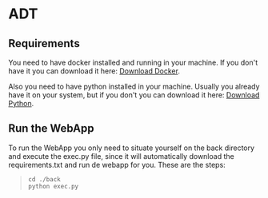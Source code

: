 # ADT

## Requirements

You need to have docker installed and running in your machine. If you don't have it you can download it here: [Download Docker](https://www.docker.com/products/docker-desktop).

Also you need to have python installed in your machine. Usually you already have it on your system, but if you don't you can download it here: [Download Python](https://www.python.org/downloads/).

## Run the WebApp

To run the WebApp you only need to situate yourself on the back directory and execute the exec.py file, since it will automatically download the requirements.txt and run de webapp for you. These are the steps:

> `cd ./back`  
> `python exec.py`
